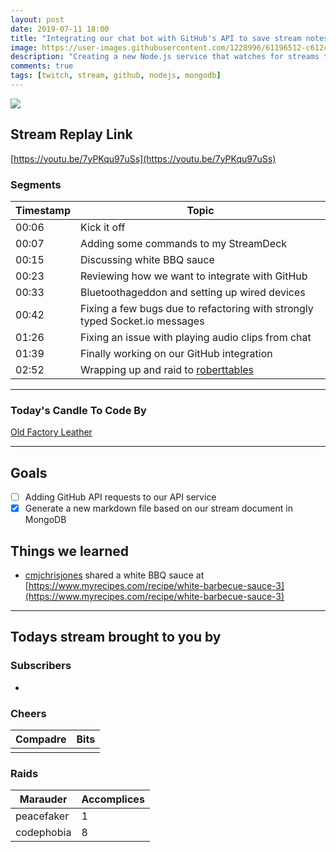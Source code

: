 ```yaml
---
layout: post
date: 2019-07-11 18:00
title: "Integrating our chat bot with GitHub's API to save stream notes as markdown files in our repo"
image: https://user-images.githubusercontent.com/1228996/61196512-c612c400-a694-11e9-9100-5ea37302795c.png
description: "Creating a new Node.js service that watches for streams that end and create stream notes in markdown that automatically get committed to our GitHub repo."
comments: true
tags: [twitch, stream, github, nodejs, mongodb]
---
```


<img src="{{page.image}}"/>

## Stream Replay Link

[https://youtu.be/7yPKqu97uSs](https://youtu.be/7yPKqu97uSs)

<!--more-->

### Segments

| Timestamp | Topic                                                                         |
| ---       | ---                                                                           |
| 00:06     | Kick it off                                                                   |
| 00:07     | Adding some commands to my StreamDeck                                         |
| 00:15     | Discussing white BBQ sauce                                                    |
| 00:23     | Reviewing how we want to integrate with GitHub                                |
| 00:33     | Bluetoothageddon and setting up wired devices                                 |
| 00:42     | Fixing a few bugs due to refactoring with strongly typed Socket.io messages   |
| 01:26     | Fixing an issue with playing audio clips from chat                            |
| 01:39     | Finally working on our GitHub integration                                     |
| 02:52     | Wrapping up and raid to [roberttables](https://twitch.tv/roberttables)        |

---

### Today's Candle To Code By

[Old Factory Leather](https://amzn.to/2IHHPNJ)

---

## Goals

- [ ] Adding GitHub API requests to our API service
- [x] Generate a new markdown file based on our stream document in MongoDB

## Things we learned

- [cmjchrisjones](https://twitch.tv/cmjchrisjones) shared a white BBQ sauce at [https://www.myrecipes.com/recipe/white-barbecue-sauce-3](https://www.myrecipes.com/recipe/white-barbecue-sauce-3)

---

## Todays stream brought to you by

### Subscribers

-

### Cheers

| Compadre      | Bits      |
| ---           | ---       |
|               |           |

### Raids

| Marauder      | Accomplices   |
| ---           | ---           |
| peacefaker    | 1             |
| codephobia    | 8             |
